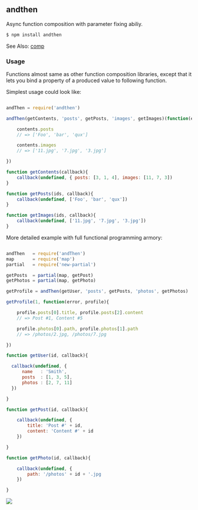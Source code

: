 ## andthen

Async function composition with parameter fixing abiliy.

```bash
$ npm install andthen
```

See Also: [comp](http://github.com/azer/comp)

### Usage

Functions almost same as other function composition libraries, except that it lets you bind a property of a produced value to following function.

Simplest usage could look like:

```js

andThen = require('andthen')

andThen(getContents, 'posts', getPosts, 'images', getImages)(function(error, contents){

    contents.posts
    // => ['Foo', 'bar', 'qux']

    contents.images
    // => ['11.jpg', '7.jpg', '3.jpg']

})

function getContents(callback){
    callback(undefined, { posts: [3, 1, 4], images: [11, 7, 3])
}

function getPosts(ids, callback){
    callback(undefined, ['Foo', 'bar', 'qux'])
}

function getImages(ids, callback){
    callback(undefined, ['11.jpg', '7.jpg', '3.jpg'])
}

```

More detailed example with full functional programming armory:

```js

andThen   = require('andThen')
map       = require('map')
partial   = require('new-partial')

getPosts  = partial(map, getPost)
getPhotos = partial(map, getPhoto)

getProfile = andThen(getUser, 'posts', getPosts, 'photos', getPhotos)

getProfile(1, function(error, profile){

    profile.posts[0].title, profile.posts[2].content
    // => Post #1, Content #5

    profile.photos[0].path, profile.photos[1].path
    // => /photos/2.jpg, /photos/7.jpg

})

function getUser(id, callback){

  callback(undefined, {
      name   : 'Smith',
      posts  : [1, 3, 5],
      photos : [2, 7, 11]
  })

}

function getPost(id, callback){

    callback(undefined, {
        title: 'Post #' + id,
        content: 'Content #' + id
    })

}

function getPhoto(id, callback){

    callback(undefined, {
        path: '/photos' + id + '.jpg
    })

}

```

![](http://distilleryimage2.s3.amazonaws.com/3e14d1ae8e4711e2af7822000a1fb04e_6.jpg)
